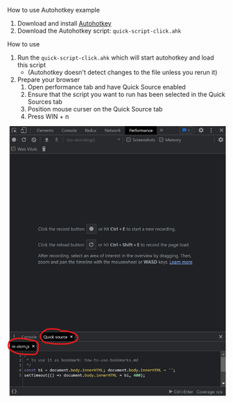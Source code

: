 How to use Autohotkey example

1. Download and install [Autohotkey](https://www.autohotkey.com/)
2. Download the Autohotkey script: `quick-script-click.ahk`

How to use
1. Run the `quick-script-click.ahk` which will start autohotkey and load this script
   * (Autohotkey doesn't detect changes to the file unless you rerun it)
2. Prepare your browser
   1. Open performance tab and have Quick Source enabled
   2. Ensure that the script you want to run has been selected in the Quick Sources tab
   3. Position mouse curser on the Quick Source tab
   4. Press WIN + n

![Autohotkey](./images/autohotkey-example.png)
